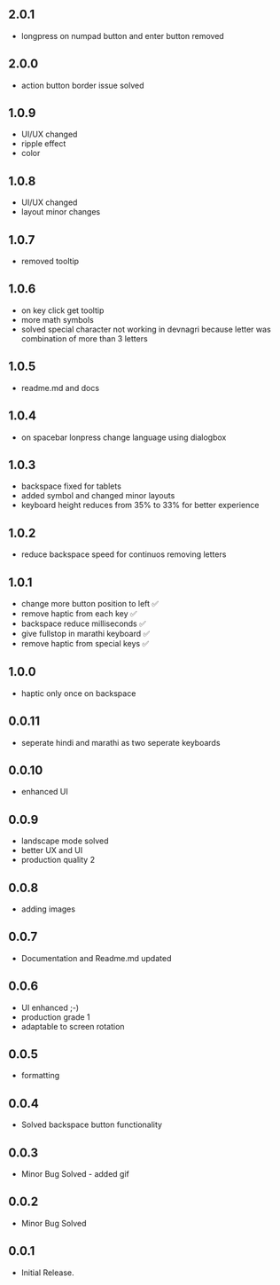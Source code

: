 ## 2.0.1

- longpress on numpad button and enter button removed

## 2.0.0

- action button border issue solved


## 1.0.9

- UI/UX changed
- ripple effect 
- color

## 1.0.8

- UI/UX changed
- layout minor changes

## 1.0.7

- removed tooltip 


## 1.0.6

- on key click get tooltip
- more math symbols
- solved special character not working in devnagri because letter was combination of more than 3 letters


## 1.0.5

- readme.md and docs

## 1.0.4

- on spacebar lonpress change language using dialogbox 


## 1.0.3

- backspace fixed for tablets 
- added symbol and changed minor layouts
- keyboard height reduces from 35% to 33% for better experience


## 1.0.2

- reduce backspace speed for continuos removing letters

## 1.0.1

- change more button position to left ✅
- remove haptic from each key ✅
- backspace reduce milliseconds ✅
- give fullstop in marathi keyboard ✅
- remove haptic from special keys ✅


## 1.0.0

- haptic only once on backspace 

## 0.0.11

- seperate hindi and marathi as two seperate keyboards

## 0.0.10

- enhanced UI

## 0.0.9

- landscape mode solved 
- better UX and UI
- production quality 2

## 0.0.8

- adding images

## 0.0.7

- Documentation and Readme.md updated


## 0.0.6

- UI enhanced ;-)
- production grade 1
- adaptable to screen rotation

## 0.0.5

- formatting

## 0.0.4

- Solved backspace button functionality

## 0.0.3

- Minor Bug Solved - added gif

## 0.0.2

- Minor Bug Solved

## 0.0.1

- Initial Release.
